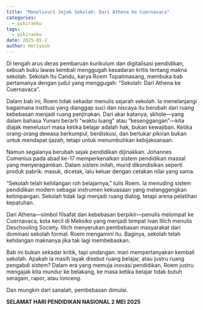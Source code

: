 ```yaml
---
title: "Menelusuri Jejak Sekolah: Dari Athena ke Cuernavaca"
categories:
  - pikiranku
tags:
  - pikiranku
date: 2025-05-2
author: Heriyosh
---
```


Di tengah arus deras pembaruan kurikulum dan digitalisasi pendidikan, sebuah buku lawas kembali menggugah kesadaran kritis tentang makna sekolah. Sekolah Itu Candu, karya Roem Topatimasang, membuka bab pertamanya dengan judul yang menggugah: “Sekolah: Dari Athena ke Cuernavaca”.

Dalam bab ini, Roem tidak sekadar menulis sejarah sekolah. Ia menelanjangi bagaimana institusi yang dianggap suci dan niscaya itu berubah dari ruang kebebasan menjadi ruang penjinakan. Dari akar katanya, skhole—yang dalam bahasa Yunani berarti “waktu luang” atau “kesenggangan”—kita diajak menelusuri masa ketika belajar adalah hak, bukan kewajiban. Ketika orang-orang dewasa berkumpul, berdiskusi, dan bertukar pikiran bukan untuk mendapat ijazah, tetapi untuk menumbuhkan kebijaksanaan.

Namun segalanya berubah sejak pendidikan dijinakkan. Johannes Comenius pada abad ke-17 memperkenalkan sistem pendidikan massal yang menyeragamkan. Dalam sistem inilah, murid dikondisikan seperti produk pabrik: masuk, dicetak, lalu keluar dengan cetakan nilai yang sama.

“Sekolah telah kehilangan roh belajarnya,” tulis Roem. Ia menuding sistem pendidikan modern sebagai instrumen kekuasaan yang melanggengkan ketimpangan. Sekolah tidak lagi menjadi ruang dialog, tetapi arena pelatihan kepatuhan.

Dari Athena—simbol filsafat dan kebebasan berpikir—penulis melompat ke Cuernavaca, kota kecil di Meksiko yang menjadi tempat Ivan Illich menulis Deschooling Society. Illich menyerukan pembebasan masyarakat dari dominasi sekolah formal. Roem mengamini itu. Baginya, sekolah telah kehilangan maknanya jika tak lagi membebaskan.

Bab ini bukan sekadar kritik, tapi undangan: mari mempertanyakan kembali sekolah. Apakah ia masih layak disebut ruang belajar, atau justru ruang pengabdi sistem? Dalam era yang memuja inovasi pendidikan, Roem justru mengajak kita mundur ke belakang, ke masa ketika belajar tidak butuh seragam, rapor, atau lonceng.

Dan mungkin dari sanalah, pembebasan dimulai.

**SELAMAT HARI PENDIDIKAN NASIONAL 2 MEI 2025**
